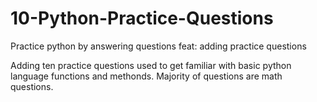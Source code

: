 # 10-Python-Practice-Questions
Practice python by answering questions
feat: adding practice questions

Adding ten practice questions used to get familiar with basic python language functions and methonds.
Majority of questions are math questions.
